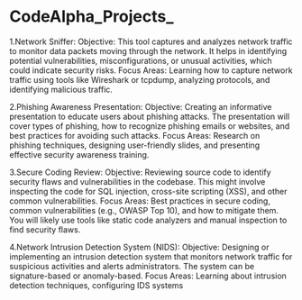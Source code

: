 # CodeAlpha_Projects_ 

1.Network Sniffer: Objective: This tool captures and analyzes network traffic to monitor data packets moving through the network. It helps in identifying potential vulnerabilities, misconfigurations, or unusual activities, which could indicate security risks. Focus Areas: Learning how to capture network traffic using tools like Wireshark or tcpdump, analyzing protocols, and identifying malicious traffic.

2.Phishing Awareness Presentation: Objective: Creating an informative presentation to educate users about phishing attacks. The presentation will cover types of phishing, how to recognize phishing emails or websites, and best practices for avoiding such attacks. Focus Areas: Research on phishing techniques, designing user-friendly slides, and presenting effective security awareness training.

3.Secure Coding Review: Objective: Reviewing source code to identify security flaws and vulnerabilities in the codebase. This might involve inspecting the code for SQL injection, cross-site scripting (XSS), and other common vulnerabilities. Focus Areas: Best practices in secure coding, common vulnerabilities (e.g., OWASP Top 10), and how to mitigate them. You will likely use tools like static code analyzers and manual inspection to find security flaws.

4.Network Intrusion Detection System (NIDS): Objective: Designing or implementing an intrusion detection system that monitors network traffic for suspicious activities and alerts administrators. The system can be signature-based or anomaly-based. Focus Areas: Learning about intrusion detection techniques, configuring IDS systems
